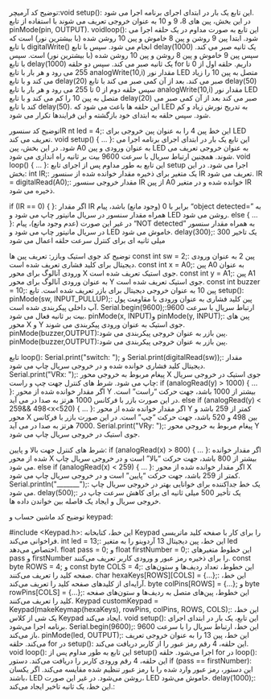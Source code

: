 
توضیح کد آرمیچر:void setup():
این تابع یک بار در ابتدای اجرای برنامه اجرا می شود.  
در این بخش، پین های 8، 9 و 10 به عنوان خروجی تعریف می شوند با استفاده از تابع pinMode(pin, OUTPUT).
                                                                                                                                       voidloop():
این تابع به صورت مداوم در یک حلقه اجرا می شود.
ابتدا پین 9 روشن و پین 8 خاموش و پین 10 روشن شده (با بیشترین نور) است که با تابع digitalWrite() انجام می شود.
سپس با تابع delay(1000) یک ثانیه صبر می کند.
سپس پین 9 خاموش و پین 8 روشن و پین 10 روشن شده (با بیشترین نور) است.
سپس با تابع delay(1000) یک ثانیه صبر می کند.
سپس دو حلقه for داریم. حلقه اول از 0 تا 255 می رود و هر بار با تابع analogWrite(10,i) مقدار نور LED متصل به پین 10 را زیاد می کند و با تابع delay(20) صبر می کند.
بعد از آن کمی صبر می کند با تابع delay(50)
سپس حلقه دوم از 0 تا 255 می رود و هر بار با تابع analogWrite(10,i) مقدار نور LED متصل به پین 10 را کم می کند و با تابع delay(20) صبر می کند
بعد از آن کمی صبر می کند با تابع delay(50).
این حلقه ها باعث می شود که LED به تدریج نورش زیاد و کم شود.
سپس حلقه به ابتدای خود بازگشته و این فرایندها تکرار می شود.

توضیح کد سنسورIR
nt led = 4;: این خط پین 4 را به عنوان پین خروجی برای LED تعریف می کند.
void setup() { ... }: این تابع یک بار در ابتدای اجرای برنامه اجرا می شود. در این بخش، پین A0 به عنوان ورودی و پین LED به عنوان خروجی تعریف می شوند. همچنین ارتباط سریال با سرعت 9600 بیت بر ثانیه راه اندازی می شود.
void loop() { ... }: این تابع به طور مداوم پس از اجرای تابع setup اجرا می شود. در این بخش:
int IR;: یک متغیر برای ذخیره مقدار خوانده شده از سنسور IR تعریف می شود.
IR = digitalRead(A0);: مقدار خروجی سنسور IR از پین A0 خوانده شده و در متغیر IR ذخیره می شود.

if (IR == 0) { }: اگر مقدار IR برابر با 0 (وجود مانع) باشد، پیام “object detected=” به همراه مقدار سنسور در سریال مانیتور چاپ می شود و LED روشن می شود.
else { ... }: در غیر این صورت (عدم وجود مانع)، پیام “NOT detected” به همراه مقدار سنسور در سریال مانیتور چاپ می شود و LED خاموش می شود.
delay(300);: یک تاخیر 300 میلی ثانیه ای برای کنترل سرعت حلقه اعمال می شود





توضیح کد جوی استیک وبازر:
تعریف پین ها
const int sw = 2;: پین 2 به عنوان ورودی دیجیتال برای کلید فشاری تعریف شده است.
const int x = A0;: پین A0 به عنوان ورودی آنالوگ برای محور X جوی استیک تعریف شده است.
const int y = A1;: پین A1 به عنوان ورودی آنالوگ برای محور Y جوی استیک تعریف شده است.
const int buzzer = 10;: پین 10 به عنوان خروجی دیجیتال برای بازر تعریف شده است.
تابع setup():
pinMode(sw, INPUT_PULLUP);: پین کلید فشاری به عنوان ورودی با مقاومت پول آپ داخلی پیکربندی شده است.
Serial.begin(9600);:ارتباط سریال با سرعت 9600 بیت بر ثانیه فعال می شود.
pinMode(x, INPUT)و pinMode(y, INPUT);: پین های محور X و Y جوی استیک به عنوان ورودی پیکربندی می شوند.
pinMode(buzzer,OUTPUT):پین بازر به عنوان خروجی پیکربندی می شود. 
pinMode(buzzer,OUTPUT):پین بازر به عنوان خروجی پیکربندی می شود.

تابع loop():
Serial.print("switch: "); و Serial.print(digitalRead(sw));: مقدار دیجیتال کلید فشاری خوانده شده و در خروجی سریال چاپ می شود.
Serial.print("VRx: ");: پیغام مربوط به خروجی محور X جوی استیک در خروجی سریال چاپ می شود.
شرط های کنترل جهت چپ و راست:
if (analogRead(y) > 1000) { ... }: اگر مقدار خوانده شده از محور Y بیشتر از 1000 باشد، جهت حرکت “راست” است. در این صورت بازر با فرکانس 1000 هرتز به صدا در می آید.
else if (analogRead(y) < 259&& 498<x<520) { ... }: اگر مقدار خوانده شده از محور Y کمتر از 259 باشد و محور X بین 498 و 520 باشد، جهت حرکت “چپ” است. در این صورت بازر با فرکانس 7000 هرتز به صدا در می آید.
Serial.print("VRy: ");: پیغام مربوط به خروجی محور Y جوی استیک در خروجی سریال چاپ می شود.

شرط های کنترل جهت بالا و پایین:
if (analogRead(x) > 800) { ... }: اگر مقدار خوانده شده از محور X بیشتر از 800 باشد، جهت حرکت “بالا” است و در خروجی سریال چاپ می شود.
else if (analogRead(x) < 259) { ... }: اگر مقدار خوانده شده از محور X کمتر از 259 باشد، جهت حرکت “پایین” است و در خروجی سریال چاپ می شود.
Serial.println("_______");: یک خط جداکننده برای خوانایی بهتر در خروجی سریال چاپ می شود.
delay(500);: یک تأخیر 500 میلی ثانیه ای برای کاهش سرعت چاپ در خروجی سریال و ایجاد یک فاصله بین خواندن داده ها.





توضیح کد ماشین حساب و keypad:

#include <Keypad.h>: این خط، کتابخانه Keypad را برای کار با صفحه کلید ماتریسی فراخوانی می‌کند.
int led = 13;: این خط، پین دیجیتال 13 آردوینو را به متغیر led اختصاص می‌دهد.
float pass = 0; و float firstNumber = 0;: این خطوط متغیرهای pass و firstNumber را برای ذخیره رمز عبور و ورودی کاربر تعریف می‌کنند.
const byte ROWS = 4; و const byte COLS = 4;: این خطوط، تعداد ردیف‌ها و ستون‌های صفحه کلید را تعریف می‌کنند.
char hexaKeys[ROWS][COLS] = {...};: این خط، آرایه‌ای از کلیدهای صفحه کلید را تعریف می‌کند.
byte colPins[ROWS] = {...}; و byte rowPins[COLS] = {...};: این خطوط، پین‌های متصل به ردیف‌ها و ستون‌های صفحه کلید را تعریف می‌کنند.
Keypad customKeypad = Keypad(makeKeymap(hexaKeys), rowPins, colPins, ROWS, COLS);: این خط، یک شی از کلاس Keypad ایجاد می‌کند.
void setup(): این تابع، یک بار در ابتدای اجرای برنامه اجرا می‌شود.
Serial.begin(9600);: این خط، ارتباط سریال را با سرعت 9600 باز می‌کند.
pinMode(led, OUTPUT);: این خط، پین 13 را به عنوان خروجی تعریف می‌کند.
حلقه for در setup(): این حلقه، 4 رقم رمز عبور را از کاربر دریافت می‌کند.
void loop(): این تابع به طور مداوم پس از setup() اجرا می‌شود.
حلقه for در loop(): این حلقه، 4 رقم ورودی کاربر را دریافت می‌کند.
دستور if (pass == firstNumber): این دستور، رمز عبور وارد شده را با رمز عبور تنظیم شده مقایسه می‌کند. اگر یکسان باشند، LED روشن می‌شود. در غیر این صورت، LED خاموش می‌شود.
delay(1000);: این خط، یک ثانیه تاخیر ایجاد می‌کند.:

